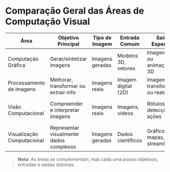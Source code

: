 # Comparação Geral das Áreas de Computação Visual

| Área                       | Objetivo Principal                         | Tipo de Imagem        | Entrada Comum           | Saída Esperada                  | Ferramentas Usuais                 |
|---------------------------|--------------------------------------------|------------------------|--------------------------|----------------------------------|------------------------------------|
| Computação Gráfica        | Gerar/sintetizar imagens                   | Imagens geradas        | Modelos 3D, vetores      | Imagens 2D ou animações 3D       | OpenGL, Blender, Unity, Three.js  |
| Processamento de Imagens  | Melhorar, transformar ou extrair info      | Imagens reais          | Imagem digital (2D)      | Imagem transformada ou realçada  | OpenCV, scikit-image, PIL          |
| Visão Computacional       | Compreender e interpretar imagens          | Imagens reais          | Imagens, vídeos          | Rótulos, detecções, ações        | OpenCV, TensorFlow, PyTorch, YOLO |
| Visualização Computacional| Representar visualmente dados complexos    | Imagens geradas        | Dados científicos        | Gráficos, mapas, streamlines     | Matplotlib, VTK, ParaView, Plotly |

> **Nota**: As áreas se complementam, mas cada uma possui objetivos, entradas e saídas distintas.
